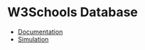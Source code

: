 # W3Schools Database

- [Documentation](https://www.w3schools.com/sql/default.asp)
- [Simulation](https://www.w3schools.com/sql/trysql.asp?filename=trysql_select_all)